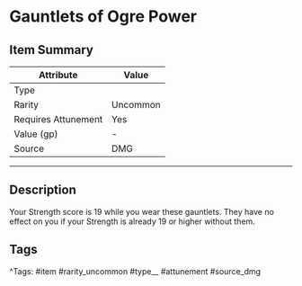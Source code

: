 # Gauntlets of Ogre Power

## Item Summary

| Attribute            | Value                        |
|----------------------|------------------------------|
| Type                 |   |
| Rarity               | Uncommon             |
| Requires Attunement  | Yes                |
| Value (gp)           | -    |
| Source               | DMG |

---

## Description

Your Strength score is 19 while you wear these gauntlets. They have no effect on you if your Strength is already 19 or higher without them.

## Tags

^Tags: #item #rarity_uncommon #type__ #attunement #source_dmg